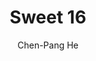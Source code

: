 ---
title: Sweet 16
github: https://github.com/jdh8/sweet-16/
demo: https://jdh8.github.io
author: Chen-Pang He
ssg:
  - Jekyll
cms:
  - No Cms
---